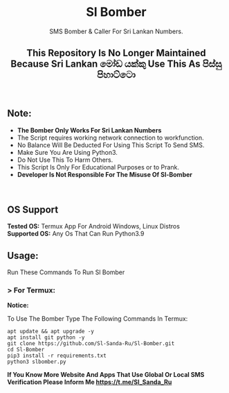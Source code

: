 <h1 align="center">Sl Bomber</h1>
<p align="center">SMS Bomber & Caller For Sri Lankan Numbers.</p>
<h2 align="center">This Repository Is No Longer Maintained Because Sri Lankan මෝඩ යක්කු Use This As පිස්සු පිහාට්ටො</h2><br>

## Note:
- **The Bomber Only Works For Sri Lankan Numbers**
- The Script requires working network connection to workfunction.
- No Balance Will Be Deducted For Using This Script To Send SMS.
- Make Sure You Are Using Python3.
- Do Not Use This To Harm Others.
- This Script Is Only For Educational Purposes or to Prank.
- **Developer Is Not Responsible For The Misuse Of Sl-Bomber**
<br>

## OS Support
**Tested OS:**
Termux App For Android
Windows,
Linux Distros
<br>
**Supported OS:**
Any Os That Can Run Python3.9

## Usage:

Run These Commands To Run Sl Bomber

### > For Termux:

**Notice:** 

To Use The Bomber Type The Following Commands In Termux:
```
apt update && apt upgrade -y
apt install git python -y
git clone https://github.com/Sl-Sanda-Ru/Sl-Bomber.git
cd Sl-Bomber
pip3 install -r requirements.txt
python3 slbomber.py
```
**If You Know More Website And Apps That Use Global Or Local SMS Verification Please Inform Me https://t.me/Sl_Sanda_Ru**

